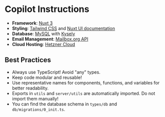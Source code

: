 # Copilot Instructions

- **Framework**: [Nuxt 3](https://nuxt.com/)
- **Styling**: [Tailwind CSS](https://tailwindcss.com/) and [Nuxt UI documentation](https://ui.nuxt.com/components)
- **Database**: [MySQL](https://www.mysql.com/) with [Kysely](https://kysely.dev/docs/intro)
- **Email Management**: [Mailbox.org API](https://mailbox.org/)
- **Cloud Hosting**: [Hetzner Cloud](https://www.hetzner.com/cloud)

## Best Practices

- Always use TypeScript! Avoid "any" types.
- Keep code modular and reusable!
- Use representative names for components, functions, and variables for better readability.
- Exports in `utils` and `server/utils` are automatically imported. Do not import them manually!
- You can find the database schema in `types/db` and `db/migrations/0_init.ts`.